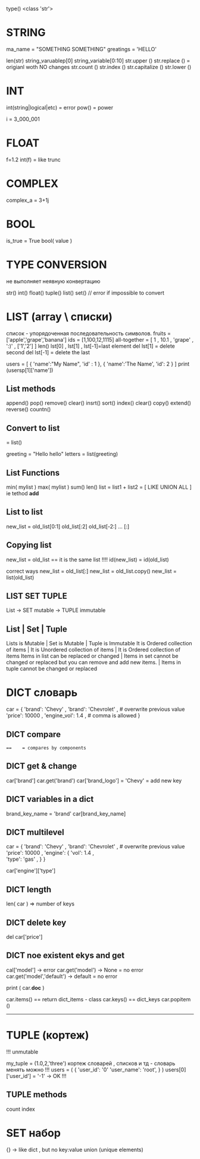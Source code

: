 
type()
    <class 'str'>


# STRING 

ma_name = "SOMETHING SOMETHING"
greatings = 'HELLO'


len(str)
string_varuablep[0]
string_variable[0:10]
str.upper ()
str.replace ()   = origianl woth NO changes 
str.count ()
str.index ()
str.capitalize ()
str.lower ()



# INT 


int(string|logical|etc) = error 
pow()   = power

i = 3_000_001


# FLOAT 
f=1.2
int(f)   = like trunc 


# COMPLEX 
complex_a = 3+1j



# BOOL
is_true = True
bool(  value  )



# TYPE CONVERSION
не выполняет неявную конвертацию 

str()
int()
float()
tuple()
list()
set()
        // error if impossible to convert 


# LIST (array \ списки)

список - упорядоченная последовательность символов.
fruits = ['apple','grape','banana']
ids = [1,100,12,1115]
all-together  = [ 1 , 10.1 , 'grape' , ':)' , ['1','2'] ] 
len()
lst[0] , lst[1] , lst[-1]=last element
del lst[1] = delete second
del lst[-1] = delete the last 

users = [
    {
        'name':"My Name",
        'id' : 1
    },
    {
        'name':'The Name',
        'id': 2
    }
]
print (usersp[1]['name'])

## List methods 

append()
pop()
remove()
clear()
insrt()
sort()
index()
clear()
copy()
extend()
reverse()
countn()



## Convert to list 
  = list()

greeting = "Hello hello"
letters = list(greeting)

## List Functions 
min( mylist )
max( mylist )
sum()
len() 
list = list1 + list2 = [ LIKE UNION ALL ]  ie tethod __add__

## List to list 
new_list = old_list[0:1]   old_list[:2]   old_list[-2:] ... [:]


## Copying list 
new_list = old_list   == it is the same list !!!!
    id(new_list) = id(old_list)

correct ways 
new_list = old_list[:]
new_list = old_list.copy()
new_list = list(old_list)


## LIST SET TUPLE 
List -> SET mutable -> TUPLE immutable 


List	                                    | Set	                                | Tuple
-------------------------------------------------------------------------------------------------
Lists is Mutable	                        | Set is Mutable	                    | Tuple is Immutable
It is Ordered collection of items	        | It is Unordered collection of items	| It is Ordered collection of items
Items in list can be replaced or changed	| Items in set cannot be changed or replaced but you can remove and add new items.	| Items in tuple cannot be changed or replaced





# DICT   словарь

car = {
    'brand': 'Chevy' , 
    'brand': 'Chevrolet' ,  # overwrite previous value 
    'price': 10000 , 
    'engine_vol': 1.4 ,     # comma is allowed 
}

## DICT compare 
    ==    = compares by components 

## DICT get & change 
car['brand']
car.get('brand')
car['brand_logo'] = 'Chevy' = add new key 

## DICT variables in a dict 
brand_key_name = 'brand'
car[brand_key_name]

## DICT multilevel 
car = {
    'brand': 'Chevy' , 
    'brand': 'Chevrolet' ,  # overwrite previous value 
    'price': 10000 , 
    'engine': {
        'vol': 1.4 ,      
        'type': 'gas' ,
    }
}

car['engine']['type']

## DICT length 
len( car )   => number of keys 

## DICT delete key 
del car['price']


## DICT noe existent ekys and get 
cal['model']   -> error 
car.get('model')  -> None = no error
car.get('model','default')  -> default  = no error

print ( car.__doc__ ) 

car.items()   == return dict_items - class 
car.keys()    == dict_keys 
car.popitem () 


---
# TUPLE (кортеж)
!!! unmutable 

my_tuple = (1.0,2,'three')
кортеж словарей , списков и тд - словарь менять можно !!! 
users = (
    {
        'user_id': '0'
        'user_name': 'root',
    }
)
users[0]['user_id'] = '-1'  -> OK !!! 


## TUPLE methods
count 
index 


# SET набор 
{}  -> like dict , but no key:value 
union (unique elements)


